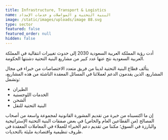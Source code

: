 ```yaml
---
title: Infrastructure, Transport & Logistics
name: البنية التحتية و المواصلات و خدمات الإمداد
image: /static/images/uploads/image 88.svg
type: sector
featured: false
featured_order: null
hidden: false
---
```

أدت رؤية المملكة العربية السعودية 2030 إلى حدوث تغييرات انتقالية في المملكة العربية السعودية نتج عنها عدد كبير من مشاريع البنية التحتية دشنتها الحكومة.

يتألف قطاع البنية التحتية لدينا من فريق متعدد الاختصاصات من خبراء في مجال المشاريع، الذين يقدمون الدعم لعملائنا في المسائل المعقدة الناشئة من هذه المشاريع، وتشمل:

- الطيران
- الخدمات اللوجستية
- الشحن
- البنية التحتية للنقل

إن ما اكتسبناه من خبرة من تقديم المشورة القانونية لمجموعة واسعة من أصحاب المصالح (من القطاعين العام والخاص) في بعض صفقات البنية التحتية الإستراتيجية والبارزة في السوق؛ مكننا من تقديم دعم الخبراء للعملاء في المعاملات المعقدة في ظروف تنظيمية واقتصادية مليئة بالتحديات.

